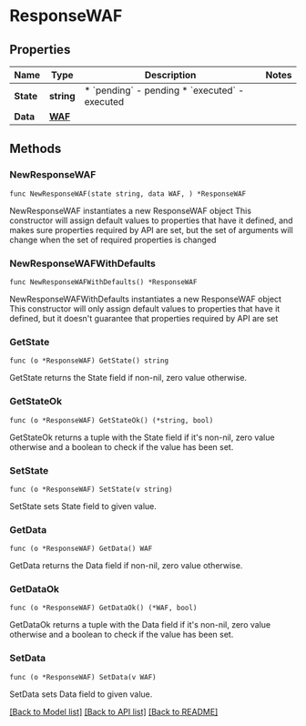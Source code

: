 # ResponseWAF

## Properties

Name | Type | Description | Notes
------------ | ------------- | ------------- | -------------
**State** | **string** | * &#x60;pending&#x60; - pending * &#x60;executed&#x60; - executed | 
**Data** | [**WAF**](WAF.md) |  | 

## Methods

### NewResponseWAF

`func NewResponseWAF(state string, data WAF, ) *ResponseWAF`

NewResponseWAF instantiates a new ResponseWAF object
This constructor will assign default values to properties that have it defined,
and makes sure properties required by API are set, but the set of arguments
will change when the set of required properties is changed

### NewResponseWAFWithDefaults

`func NewResponseWAFWithDefaults() *ResponseWAF`

NewResponseWAFWithDefaults instantiates a new ResponseWAF object
This constructor will only assign default values to properties that have it defined,
but it doesn't guarantee that properties required by API are set

### GetState

`func (o *ResponseWAF) GetState() string`

GetState returns the State field if non-nil, zero value otherwise.

### GetStateOk

`func (o *ResponseWAF) GetStateOk() (*string, bool)`

GetStateOk returns a tuple with the State field if it's non-nil, zero value otherwise
and a boolean to check if the value has been set.

### SetState

`func (o *ResponseWAF) SetState(v string)`

SetState sets State field to given value.


### GetData

`func (o *ResponseWAF) GetData() WAF`

GetData returns the Data field if non-nil, zero value otherwise.

### GetDataOk

`func (o *ResponseWAF) GetDataOk() (*WAF, bool)`

GetDataOk returns a tuple with the Data field if it's non-nil, zero value otherwise
and a boolean to check if the value has been set.

### SetData

`func (o *ResponseWAF) SetData(v WAF)`

SetData sets Data field to given value.



[[Back to Model list]](../README.md#documentation-for-models) [[Back to API list]](../README.md#documentation-for-api-endpoints) [[Back to README]](../README.md)


